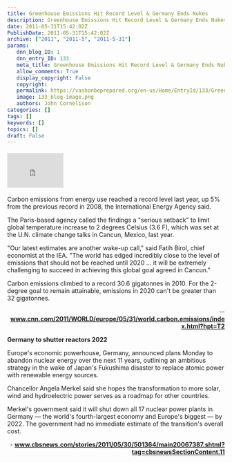 ```yaml
---
title: Greenhouse Emissions Hit Record Level & Germany Ends Nukes
description: Greenhouse Emissions Hit Record Level & Germany Ends Nukes
date: 2011-05-31T15:42:02Z
PublishDate: 2011-05-31T15:42:02Z
archive: ["2011", "2011-5", "2011-5-31"]
params:
   dnn_blog_ID: 1
   dnn_entry_ID: 133
   meta_title: Greenhouse Emissions Hit Record Level & Germany Ends Nukes
   allow_comments: True
   display_copyright: False
   copyright: 
   permalink: https://vashonbeprepared.org/en-us/Home/EntryId/133/Greenhouse-Emissions-Hit-Record-Level-amp-Germany-Ends-Nukes
   image: 133_blog-image.png
   authors: John Cornelison
categories: []
tags: []
keywords: []
topics: []
draft: False
---
```


<div class="wlWriterHeaderFooter" style="float:none; margin:0px; padding:4px 0px 4px 0px;"><iframe src="http://www.facebook.com/widgets/like.php?href=http://vashoneoc.org/Blogs/VashonPreparedness/tabid/164/EntryId/133/Greenhouse-Emissions-Hit-Record-Level-amp-Germany-Ends-Nukes.aspx" scrolling="no" frameborder="0" style="border:none; width:130px; height:80px"></iframe></div><p>Carbon emissions from energy use reached a record level last year, up 5% from the previous record in 2008, the International Energy Agency said.</p>  <p>The Paris-based agency called the findings a &quot;serious setback&quot; to limit global temperature increase to 2 degrees Celsius (3.6 F), which was set at the U.N. climate change talks in Cancun, Mexico, last year.</p>  <p>&quot;Our latest estimates are another wake-up call,&quot; said Fatih Birol, chief economist at the IEA. &quot;The world has edged incredibly close to the level of emissions that should not be reached until 2020 ... it will be extremely challenging to succeed in achieving this global goal agreed in Cancun.&quot;</p>  <p>Carbon emissions climbed to a record 30.6 gigatonnes in 2010. For the 2-degree goal to remain attainable, emissions in 2020 can't be greater than 32 gigatonnes.</p>  <p align="right">-- <a href="http://www.cnn.com/2011/WORLD/europe/05/31/world.carbon.emissions/index.html?hpt=T2"><b>www.cnn.com/2011/WORLD/europe/05/31/world.carbon.emissions/index.html?hpt=T2</b></a><b> </b></p>  <p align="left"><b>Germany to shutter reactors 2022</b></p>  <p>Europe's economic powerhouse, Germany, announced plans Monday to abandon nuclear energy over the next 11 years, outlining an ambitious strategy in the wake of Japan's Fukushima disaster to replace atomic power with renewable energy sources.</p>  <p>Chancellor Angela Merkel said she hopes the transformation to more solar, wind and hydroelectric power serves as a roadmap for other countries.</p>  <p>Merkel's government said it will shut down all 17 nuclear power plants in Germany — the world's fourth-largest economy and Europe's biggest — by 2022. The government had no immediate estimate of the transition's overall cost.</p>  <p align="right">- <a href="http://www.cbsnews.com/stories/2011/05/30/501364/main20067387.shtml?tag=cbsnewsSectionContent.11"><b>www.cbsnews.com/stories/2011/05/30/501364/main20067387.shtml?tag=cbsnewsSectionContent.11</b></a></p>

